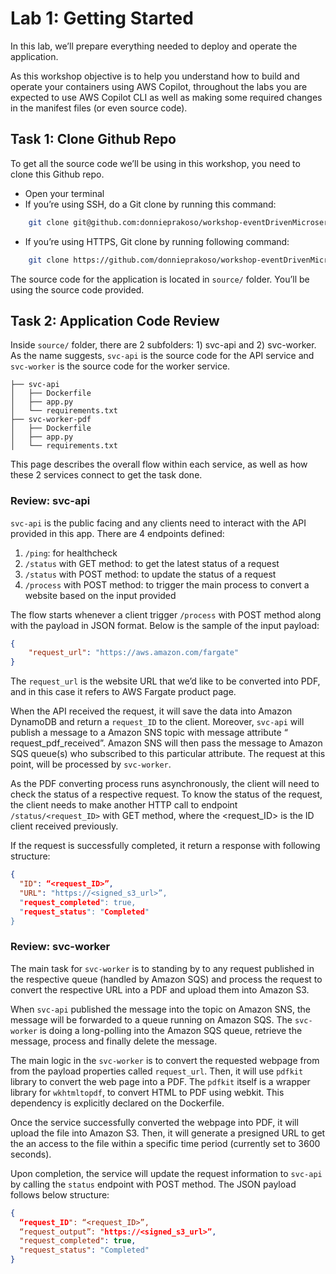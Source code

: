 # Lab 1: Getting Started  
  
In this lab, we’ll prepare everything needed to deploy and operate the application.   
  
As this workshop objective is to help you understand how to build and operate your containers using AWS Copilot, throughout the labs you are expected to use AWS Copilot CLI as well as making some required changes in the manifest files (or even source code).  
  
## Task 1: Clone Github Repo  
  
To get all the source code we’ll be using in this workshop, you need to clone this Github repo.   
- Open your terminal  
- If you’re using SSH, do a Git clone by running this command:  
```bash  
    git clone git@github.com:donnieprakoso/workshop-eventDrivenMicroservices.git  
```  
- If you’re using HTTPS, Git clone by running following command:  
```bash  
    git clone https://github.com/donnieprakoso/workshop-eventDrivenMicroservices.git  
```  
  
The source code for the application is located in `source/` folder. You’ll be using the source code provided.  
  
## Task 2: Application Code Review  
  
Inside `source/` folder, there are 2 subfolders: 1) svc-api and 2) svc-worker. As the name suggests, `svc-api` is the source code for the API service and `svc-worker` is the source code for the worker service.   
  
```  
├── svc-api  
│   ├── Dockerfile  
│   ├── app.py  
│   └── requirements.txt  
├── svc-worker-pdf  
│   ├── Dockerfile  
│   ├── app.py  
│   └── requirements.txt  
```  
  
This page describes the overall flow within each service, as well as how these 2 services connect to get the task done.  
  
### Review: svc-api  
  
`svc-api` is the public facing and any clients need to interact with the API provided in this app. There are 4 endpoints defined:  
  
1. `/ping`: for healthcheck  
2. `/status` with GET method: to get the latest status of a request  
3. `/status` with POST method: to update the status of a request  
4. `/process` with POST method: to trigger the main process to convert a website based on the input provided  
  
The flow starts whenever a client trigger `/process` with POST method along with the payload in JSON format. Below is the sample of the input payload:  
  
```json  
{  
    "request_url": "https://aws.amazon.com/fargate"  
}  
```  
  
The `request_url` is the website URL that we’d like to be converted into PDF, and in this case it refers to AWS Fargate product page.   
  
When the API received the request, it will save the data into Amazon DynamoDB and return a `request_ID` to the client. Moreover, `svc-api` will publish a message to a Amazon SNS topic with message attribute “ request_pdf_received”. Amazon SNS will then pass the message to Amazon SQS queue(s) who subscribed to this particular attribute. The request at this point, will be processed by `svc-worker`.   
  
As the PDF converting process runs asynchronously, the client will need to check the status of a respective request. To know the status of the request, the client needs to make another HTTP call to endpoint `/status/<request_ID>`  with GET method, where the <request_ID> is the ID client received previously.   
  
If the request is successfully completed, it return a response with following structure:  
  
```json  
{  
  "ID": “<request_ID>”,  
  "URL": "https://<signed_s3_url>”,  
  "request_completed": true,  
  "request_status": "Completed"  
}  
```  
  
### Review: svc-worker  
  
The main task for `svc-worker` is to standing by to any request published in the respective queue (handled by Amazon SQS) and process the request to convert the respective URL into a PDF and upload them into Amazon S3.   
  
When `svc-api` published the message into the topic on Amazon SNS, the message will be forwarded to a queue running on Amazon SQS. The `svc-worker` is doing a long-polling into the Amazon SQS queue, retrieve the message, process and finally delete the message.   
  
The main logic in the `svc-worker` is to convert the requested webpage from from the payload properties called `request_url`. Then, it will use `pdfkit` library to convert the web page into a PDF. The `pdfkit` itself is a wrapper library for `wkhtmltopdf`, to convert HTML to PDF using webkit. This dependency is explicitly declared on the Dockerfile.   
  
Once the service successfully converted the webpage into PDF, it will upload the file into Amazon S3. Then, it will generate a presigned URL to get the an access to the file within a specific time period (currently set to 3600 seconds).   
  
Upon completion, the service will update the request information to `svc-api` by calling the `status` endpoint with POST method. The JSON payload follows below structure:  
  
```json  
{  
  “request_ID": “<request_ID>”,  
  “request_output”: "https://<signed_s3_url>”,  
  "request_completed": true,  
  "request_status": "Completed"  
}  
```  
  
